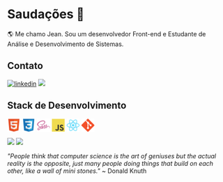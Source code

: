 # Saudações 👋
🌎 Me chamo Jean. Sou um desenvolvedor Front-end e Estudante de Análise e Desenvolvimento de Sistemas.<br>

## Contato
<a href="https://www.linkedin.com/in/jean-silva-ab2272200" target="_blank"><img alt="linkedin" src="https://img.shields.io/badge/LinkedIn-0077B5?style=for-the-badge&logo=linkedin&logoColor=white"></img></a>
<a href="mailto:jean.luca.dev@outlook.com"><img src="https://img.shields.io/badge/Microsoft_Outlook-0078D4?style=for-the-badge&logo=microsoft-outlook&logoColor=white"></img></a>

## Stack de Desenvolvimento

<p>
<img align="center" alt="Html" height="30" src="https://github.com/devicons/devicon/blob/master/icons/html5/html5-original.svg">
<img align="center" alt="css3" height="30" src="https://github.com/devicons/devicon/blob/master/icons/css3/css3-original.svg">
<img align="center" alt="sass" height="30" src="https://github.com/devicons/devicon/blob/master/icons/sass/sass-original.svg">
<img align="center" alt="javascript" height="30" src="https://github.com/devicons/devicon/blob/master/icons/javascript/javascript-original.svg">
<img align="center" alt="React" height="30" src="https://github.com/devicons/devicon/blob/master/icons/react/react-original.svg">
<img align="center" alt="git" height="30" src="https://github.com/devicons/devicon/blob/master/icons/git/git-original.svg">
</p>

<p>
<img height="160" src="https://github-readme-stats-anuraghazra1.vercel.app/api/top-langs/?username=JeanLuca999&layout=compact&theme=radical&langs_count=8" />
<img height="160" src="https://github-readme-stats.vercel.app/api?username=jeanluca999&theme=radical&show_icons=true"/>
</p>

<p>
<em>
"People think that computer science is the art of geniuses but the actual reality is the opposite, just many people doing things that build on each other, like a wall of mini stones."</em> ~ Donald Knuth
</p>
<!--
**JeanLuca999/JeanLuca999** is a ✨ _special_ ✨ repository because its `README.md` (this file) appears on your GitHub profile.

Here are some ideas to get you started:

- 🔭 I’m currently working on ...
- 🌱 I’m currently learning ...
- 👯 I’m looking to collaborate on ...
- 🤔 I’m looking for help with ...
- 💬 Ask me about ...
- 📫 How to reach me: ...
- 😄 Pronouns: ...
- ⚡ Fun fact: ...
-->
